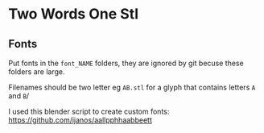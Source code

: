 # Two Words One Stl



## Fonts

Put fonts in the `font_NAME` folders, they are ignored by  git becuse these folders are large.

Filenames should be two letter eg `AB.stl` for a glyph that contains letters `A` and `B`/

I used this blender script to create custom fonts:
https://github.com/ijanos/aallpphhaabbeett
